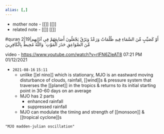 ```yaml
---
alias: [,]
---
```

- mother note - [[]] [[]]
- related note - [[]] [[]]

#quran 2|19|أَوْ كَصَيِّبٍ مِّنَ السَّمَاءِ فِيهِ ظُلُمَاتٌ وَرَعْدٌ وَبَرْقٌ يَجْعَلُونَ أَصَابِعَهُمْ فِي آذَانِهِم مِّنَ الصَّوَاعِقِ حَذَرَ الْمَوْتِ ۚ وَاللَّهُ مُحِيطٌ بِالْكَافِرِينَ

video - https://www.youtube.com/watch?v=rlFN6ZIeAT8 07:21 PM 01/12/2021

- `2021-08-16`  `15:11`
	- unlike [[el nino]] which is stationary, MJO is an eastward moving disturbance of clouds, rainfall, [[wind]]s & pressure system that traverses the [[planet]] in the tropics & returns to its initial starting point in 30-60 days on an average
	- MJO has 2 parts
		- enhanced rainfall
		- suppressed rainfall
	- MJO can modulate the timing and strength of [[monsoon]] & [[tropical cyclone]]s

```query
"MJO madden-julian oscillation"
```
